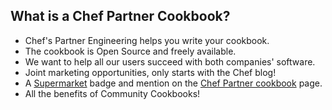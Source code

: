 ## What is a Chef Partner Cookbook?
* Chef's Partner Engineering helps you write your cookbook.
* The cookbook is Open Source and freely available.
 * We want to help all our users succeed with both companies' software.
* Joint marketing opportunities, only starts with the Chef blog!
* A [Supermarket](https://supermarket.chef.io) badge and mention on the [Chef Partner cookbook](https://www.chef.io/partners/cookbooks/) page.
* All the benefits of Community Cookbooks!
